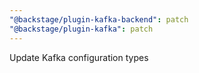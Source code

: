 ```yaml
---
"@backstage/plugin-kafka-backend": patch
"@backstage/plugin-kafka": patch
---
```


Update Kafka configuration types
